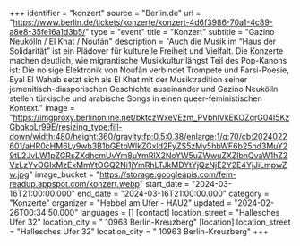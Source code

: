 +++
identifier = "konzert"
source = "Berlin.de"
url = "https://www.berlin.de/tickets/konzerte/konzert-4d6f3986-70a1-4c89-a8e8-35fe16a1d3b5/"
type = "event"
title = "Konzert"
subtitle = "Gazino Neukölln / El Khat / Noufān"
description = "Auch die Musik im “Haus der Solidarität” ist ein Plädoyer für kulturelle Freiheit und Vielfalt. Die Konzerte machen deutlich, wie migrantische Musikkultur längst Teil des Pop-Kanons ist: Die noisige Elektronik von Noufãn verbindet Trompete und Farsi-Poesie, Eyal El Wahab setzt sich als El Khat mit der Musiktradition seiner jemenitisch-diasporischen Geschichte auseinander und Gazino Neukölln stellen türkische und arabische Songs in einen queer-feministischen Kontext."
image = "https://imgproxy.berlinonline.net/bktczWxeVEzm_PVbhlVkEKOZqrG04I5KzGbqkpLr99E/resizing_type:fill-down/width:480/height:360/gravity:fp:0.5:0.38/enlarge:1/q:70/cb:2024022601/aHR0cHM6Ly9wb3B1bGEtbWlkZGxld2FyZS5zMy5hbWF6b25hd3MuY29tL2JvLW1pZGRsZXdhcmUvYm8uYmRlX2NoYW5uZWwuZXZlbnQvaW1hZ2VzLzYvOGIxMzExMmYtOGQ2Ni1jYmRhLTJkMDYtYjQzNjE2Y2E4YjJiLmpwZw.jpg"
image_bucket = "https://storage.googleapis.com/fem-readup.appspot.com/konzert.webp"
start_date = "2024-03-16T21:00:00.000"
end_date = "2024-03-16T21:00:00.000"
category = "Konzerte"
organizer = "Hebbel am Ufer - HAU2"
updated = "2024-02-26T00:34:50.000"
languages = []
[contact]
location_street = "Hallesches Ufer 32"
location_city = " 10963 Berlin-Kreuzberg"
[location]
location_street = "Hallesches Ufer 32"
location_city = " 10963 Berlin-Kreuzberg"
+++